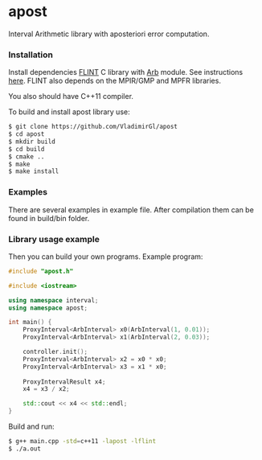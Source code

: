 # apost

Interval Arithmetic library with aposteriori error computation.

### Installation

Install dependencies [FLINT](http://www.flintlib.org/) C library with [Arb](http://fredrikj.net/arb/) module. See instructions [here](http://fredrikj.net/arb/setup.html#installation-as-part-of-flint). FLINT also depends on the MPIR/GMP and MPFR libraries.

You also should have C++11 compiler.

To build and install apost library use:
```sh
$ git clone https://github.com/VladimirGl/apost
$ cd apost
$ mkdir build
$ cd build
$ cmake ..
$ make
$ make install
```

### Examples

There are several examples in example file. After compilation them can be found in build/bin folder.

### Library usage example

Then you can build your own programs. Example program:

```c++
#include "apost.h"

#include <iostream>

using namespace interval;
using namespace apost;

int main() {
    ProxyInterval<ArbInterval> x0(ArbInterval(1, 0.01));
    ProxyInterval<ArbInterval> x1(ArbInterval(2, 0.03));

    controller.init();
    ProxyInterval<ArbInterval> x2 = x0 * x0;
    ProxyInterval<ArbInterval> x3 = x1 * x0;
    
    ProxyIntervalResult x4;
    x4 = x3 / x2;

    std::cout << x4 << std::endl;
}
```
Build and run:
```sh
$ g++ main.cpp -std=c++11 -lapost -lflint
$ ./a.out
```

